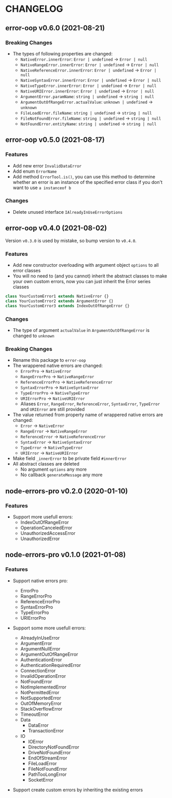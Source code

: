 # CHANGELOG
## error-oop v0.6.0 (2021-08-21)
### Breaking Changes

- The types of following properties are changed:
    - `NativeError.innerError`:                 `Error | undefined` -> `Error | null`
    - `NativeRangeError.innerError`:            `Error | undefined` -> `Error | null`
    - `NativeReferenceError.innerError`:        `Error | undefined` -> `Error | null`
    - `NativeSyntaxError.innerError`:           `Error | undefined` -> `Error | null`
    - `NativeTypeError.innerError`:             `Error | undefined` -> `Error | null`
    - `NativeURIError.innerError`:              `Error | undefined` -> `Error | null`
    - `ArgumentError.paramName`:                `string | undefined` -> `string | null`
    - `ArgumentOutOfRangeError.actualValue`:    `unknown | undefined` -> `unknown`
    - `FileLoadError.fileName`:                 `string | undefined` -> `string | null`
    - `FileNotFoundError.fileName`:             `string | undefined` -> `string | null`
    - `NotFoundError.entityName`:               `string | undefined` -> `string | null`

## error-oop v0.5.0 (2021-08-17)
### Features

- Add new error `InvalidDataError`
- Add enum `ErrorName`
- Add method `ErrorTool.is()`, you can use this method to determine whether an error is an instance of the specified error class if you don't want to use `a instanceof b`

### Changes

- Delete unused interface `IAlreadyInUseErrorOptions`

## error-oop v0.4.0 (2021-08-02)

Version `v0.3.0` is used by mistake, so bump version to `v0.4.0`.

### Features

- Add new constructor overloading with argument object `options` to all error classes
- You will no need to (and you cannot) inherit the abstract classes to make your own custom errors, now you can just inherit the Error series classes

```ts
class YourCustomError1 extends NativeError {}
class YourCustomError2 extends ArgumentError {}
class YourCustomError3 extends IndexOutOfRangeError {}
```

### Changes

- The type of argument `actualValue` in `ArgumentOutOfRangeError` is changed to `unknown`

### Breaking Changes

- Rename this package to `error-oop`
- The wrappered native errors are changed:
    - `ErrorPro`            -> `NativeError`
    - `RangeErrorPro`       -> `NativeRangeError`
    - `ReferenceErrorPro`   -> `NativeReferenceError`
    - `SyntaxErrorPro`      -> `NativeSyntaxError`
    - `TypeErrorPro`        -> `NativeTypeError`
    - `URIErrorPro`         -> `NativeURIError`
    - Aliases `Error`, `RangeError`, `ReferenceError`, `SyntaxError`, `TypeError` and `URIError` are still provided
- The value returned from property name of wrappered native errors are changed:
    - `Error`           -> `NativeError`
    - `RangeError`      -> `NativeRangeError`
    - `ReferenceError`  -> `NativeReferenceError`
    - `SyntaxError`     -> `NativeSyntaxError`
    - `TypeError`       -> `NativeTypeError`
    - `URIError`        -> `NativeURIError`
- Make field `_innerError` to be private field `#innerError`
- All abstract classes are deleted
    - No argument `options` any more
    - No callback `generateMessage` any more

## node-errors-pro v0.2.0 (2020-01-10)
### Features

- Support more usefull errors:
    - IndexOutOfRangeError
    - OperationCanceledError
    - UnauthorizedAccessError
    - UnauthorizedError

## node-errors-pro v0.1.0 (2021-01-08)
### Features

- Support native errors pro:
    - ErrorPro
    - RangeErrorPro
    - ReferenceErrorPro
    - SyntaxErrorPro
    - TypeErrorPro
    - URIErrorPro

- Support some more usefull errors:
    - AlreadyInUseError
    - ArgumentError
    - ArgumentNullError
    - ArgumentOutOfRangeError
    - AuthenticationError
    - AuthenticationRequiredError
    - ConnectionError
    - InvalidOperationError
    - NotFoundError
    - NotImplementedError
    - NotPermittedError
    - NotSupportedError
    - OutOfMemoryError
    - StackOverflowError
    - TimeoutError
    - Data
        - DataError
        - TransactionError
    - IO
        - IOError
        - DirectoryNotFoundError
        - DriveNotFoundError
        - EndOfStreamError
        - FileLoadError
        - FileNotFoundError
        - PathTooLongError
        - SocketError

- Support create custom errors by inheriting the existing errors
